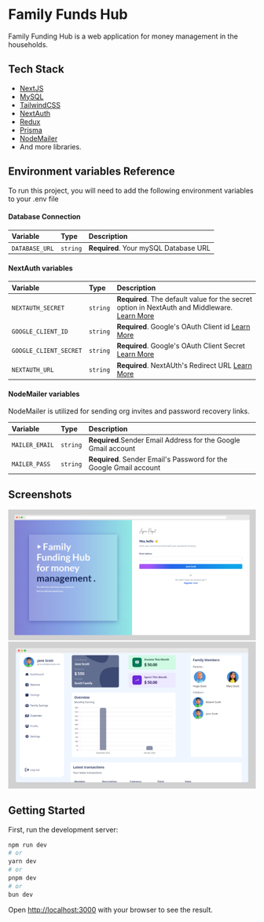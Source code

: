 # Family Funds Hub

Family Funding Hub is a web application for money management in the households.

## Tech Stack

- [NextJS](https://nextjs.org/)
- [MySQL](https://www.mysql.com/)
- [TailwindCSS](https://tailwindcss.com/)
- [NextAuth](https://next-auth.js.org/)
- [Redux](https://redux.js.org/)
- [Prisma](https://www.prisma.io/docs)
- [NodeMailer](nodemailer.com/)
- And more libraries.

## Environment variables Reference

To run this project, you will need to add the following environment variables to your .env file

#### Database Connection

| Variable       | Type     | Description                           |
| :------------- | :------- | :------------------------------------ |
| `DATABASE_URL` | `string` | **Required**. Your mySQL Database URL |

#### NextAuth variables

| Variable               | Type     | Description                                                                                                                                                    |
| :--------------------- | :------- | :------------------------------------------------------------------------------------------------------------------------------------------------------------- |
| `NEXTAUTH_SECRET`      | `string` | **Required**. The default value for the secret option in NextAuth and Middleware. [Learn More](https://next-auth.js.org/configuration/options#nextauth_secret) |
| `GOOGLE_CLIENT_ID`     | `string` | **Required**. Google's OAuth Client id [Learn More](https://developers.google.com/identity/oauth2/web/guides/get-google-api-clientid)                          |
| `GOOGLE_CLIENT_SECRET` | `string` | **Required**. Google's OAuth Client Secret [Learn More](https://developers.google.com/identity/oauth2/web/guides/get-google-api-clientid)                      |
| `NEXTAUTH_URL`         | `string` | **Required**. NextAUth's Redirect URL [Learn More](https://next-auth.js.org/configuration/options#nextauth_url)                                                |

#### NodeMailer variables

NodeMailer is utilized for sending org invites and password recovery links.

| Variable       | Type     | Description                                                        |
| :------------- | :------- | :----------------------------------------------------------------- |
| `MAILER_EMAIL` | `string` | **Required**.Sender Email Address for the Google Gmail account     |
| `MAILER_PASS`  | `string` | **Required**. Sender Email's Password for the Google Gmail account |

## Screenshots

![App Screenshot](https://github.com/aymendev1/FamilyFundsHub/blob/master-branch/screenshots/loginPage.png?raw=true)
![App Screenshot](https://github.com/aymendev1/FamilyFundsHub/blob/master-branch/screenshots/dashboard.png?raw=true)

## Getting Started

First, run the development server:

```bash
npm run dev
# or
yarn dev
# or
pnpm dev
# or
bun dev
```

Open [http://localhost:3000](http://localhost:3000) with your browser to see the result.
